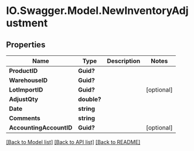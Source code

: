 # IO.Swagger.Model.NewInventoryAdjustment
## Properties

Name | Type | Description | Notes
------------ | ------------- | ------------- | -------------
**ProductID** | **Guid?** |  | 
**WarehouseID** | **Guid?** |  | 
**LotImportID** | **Guid?** |  | [optional] 
**AdjustQty** | **double?** |  | 
**Date** | **string** |  | 
**Comments** | **string** |  | 
**AccountingAccountID** | **Guid?** |  | [optional] 

[[Back to Model list]](../README.md#documentation-for-models) [[Back to API list]](../README.md#documentation-for-api-endpoints) [[Back to README]](../README.md)

